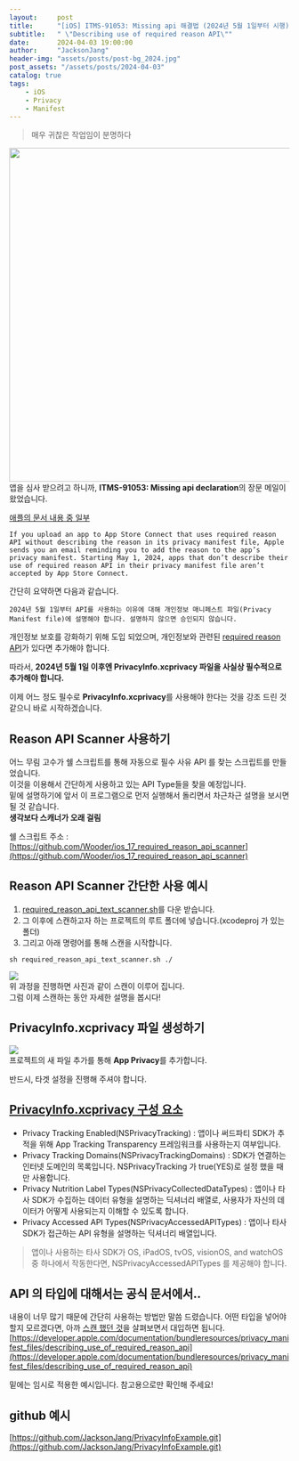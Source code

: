 ```yaml
---
layout:     post
title:      "[iOS] ITMS-91053: Missing api 해결법 (2024년 5월 1일부터 시행)"
subtitle:   " \"Describing use of required reason API\""
date:       2024-04-03 19:00:00
author:     "JacksonJang"
header-img: "assets/posts/post-bg_2024.jpg"
post_assets: "/assets/posts/2024-04-03"
catalog: true
tags:
    - iOS
    - Privacy
    - Manifest
---
```

> 매우 귀찮은 작업임이 분명하다

<img width="600px" src="{{ page.post_assets }}/mail.png" /> <br />
앱을 심사 받으려고 하니까, **ITMS-91053: Missing api declaration**의 장문 메일이 왔었습니다.

[애플의 문서 내용 중 일부](https://developer.apple.com/documentation/bundleresources/privacy_manifest_files/describing_use_of_required_reason_api)
```
If you upload an app to App Store Connect that uses required reason API without describing the reason in its privacy manifest file, Apple sends you an email reminding you to add the reason to the app’s privacy manifest. Starting May 1, 2024, apps that don’t describe their use of required reason API in their privacy manifest file aren’t accepted by App Store Connect.
```

간단히 요약하면 다음과 같습니다.

```
2024년 5월 1일부터 API를 사용하는 이유에 대해 개인정보 매니페스트 파일(Privacy Manifest file)에 설명해야 합니다. 설명하지 않으면 승인되지 않습니다.
```

개인정보 보호를 강화하기 위해 도입 되었으며, 개인정보와 관련된 [required reason API](https://developer.apple.com/documentation/bundleresources/privacy_manifest_files/describing_use_of_required_reason_api)가 있다면 추가해야 합니다.

따라서, **2024년 5월 1일 이후엔 PrivacyInfo.xcprivacy 파일을 사실상 필수적으로 추가해야 합니다.**

이제 어느 정도 필수로 **PrivacyInfo.xcprivacy**를 사용해야 한다는 것을 강조 드린 것 같으니 바로 시작하겠습니다.

## Reason API Scanner 사용하기
어느 무림 고수가 쉘 스크립트를 통해 자동으로 필수 사유 API 를 찾는 스크립트를 만들었습니다.
<br />
이것을 이용해서 간단하게 사용하고 있는 API Type들을 찾을 예정입니다.
<br />
밑에 설명하기에 앞서 이 프로그램으로 먼저 실행해서 돌리면서 차근차근 설명을 보시면 될 것 같습니다.
<br />
**생각보다 스캐너가 오래 걸림**

쉘 스크립트 주소 : [https://github.com/Wooder/ios_17_required_reason_api_scanner](https://github.com/Wooder/ios_17_required_reason_api_scanner)

## Reason API Scanner 간단한 사용 예시
1. [required_reason_api_text_scanner.sh](https://github.com/Wooder/ios_17_required_reason_api_scanner/blob/main/required_reason_api_text_scanner.sh)를 다운 받습니다.
2. 그 이후에 스캔하고자 하는 프로젝트의 루트 폴더에 넣습니다.(xcodeproj 가 있는 폴더)
3. 그리고 아래 명령어를 통해 스캔을 시작합니다.
```shell
sh required_reason_api_text_scanner.sh ./
```
<img src="{{ page.post_assets }}/scanner.png" /> <br />
위 과정을 진행하면 사진과 같이 스캔이 이루어 집니다.
<br />
그럼 이제 스캔하는 동안 자세한 설명을 봅시다!

## PrivacyInfo.xcprivacy 파일 생성하기
<img src="{{ page.post_assets }}/new_privacy.png" /> <br />
프로젝트의 새 파일 추가를 통해 **App Privacy**를 추가합니다.

반드시, 타겟 설정을 진행해 주셔야 합니다.

## [PrivacyInfo.xcprivacy 구성 요소](https://developer.apple.com/documentation/bundleresources/privacy_manifest_files)
- Privacy Tracking Enabled(NSPrivacyTracking) : 앱이나 써드파티 SDK가 추적을 위해 App Tracking Transparency 프레임워크를 사용하는지 여부입니다.
- Privacy Tracking Domains(NSPrivacyTrackingDomains) : SDK가 연결하는 인터넷 도메인의 목록입니다. NSPrivacyTracking 가 true(YES)로 설정 했을 때만 사용합니다.
- Privacy Nutrition Label Types(NSPrivacyCollectedDataTypes) : 앱이나 타사 SDK가 수집하는 데이터 유형을 설명하는 딕셔너리 배열로, 사용자가 자신의 데이터가 어떻게 사용되는지 이해할 수 있도록 합니다.
- Privacy Accessed API Types(NSPrivacyAccessedAPITypes) : 앱이나 타사 SDK가 접근하는 API 유형을 설명하는 딕셔너리 배열입니다.

> 앱이나 사용하는 타사 SDK가 OS, iPadOS, tvOS, visionOS, and watchOS 중 하나에서 작동한다면, NSPrivacyAccessedAPITypes 를 제공해야 합니다.

## API 의 타입에 대해서는 공식 문서에서..
내용이 너무 많기 때문에 간단히 사용하는 방법만 말씀 드렸습니다.
어떤 타입을 넣어야 할지 모르겠다면, 아까 [스캔 했던 것](#reason-api-scanner-간단한-사용-예시)을 살펴보면서 대입하면 됩니다.
[https://developer.apple.com/documentation/bundleresources/privacy_manifest_files/describing_use_of_required_reason_api](https://developer.apple.com/documentation/bundleresources/privacy_manifest_files/describing_use_of_required_reason_api)

밑에는 임시로 적용한 예시입니다. 참고용으로만 확인해 주세요!

## github 예시
[https://github.com/JacksonJang/PrivacyInfoExample.git](https://github.com/JacksonJang/PrivacyInfoExample.git)